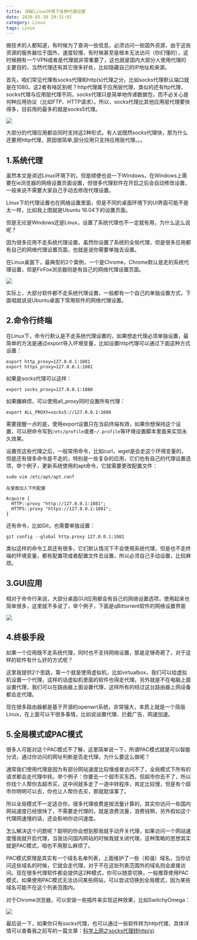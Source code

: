 ```yaml
---
title: 详解Linux环境下各种代理设置
date: 2020-05-30 20:31:02
category: Linux
tags: Linux
---
```

做技术的人都知道，有时候为了查询一些信息，必须访问一些国外资源，由于这些资源的服务器位于国外，速度较慢，有时候甚至是根本无法访问（你们懂的），这时候拥有一个VPN或者是代理就非常重要了，这也就是国内大部分人使用代理的主要目的，当然代理还有其它很多好处，比如隐藏自己的IP地址和来源。

首先，咱们常见代理有socks代理和http(s)代理之分，比如socks代理默认端口就是在1080。这2者有啥区别呢？http代理属于应用层代理，类似的还有ftp代理，socks代理与应用层代理不同，socks代理只是简单地传递数据包，而不必关心是何种应用协议（比如FTP、HTTP请求）。所以，socks代理比其他应用层代理要快得多，目前用的最多的就是socks5代理。

<!--more-->

<img src="/images/2020/2020-05-30_20-43.png" /> 

大部分的代理应用都会同时支持这2种形式，有人说既然socks代理快，那为什么还要用http代理，原因很简单,部分应用只支持应用层代理。。。

## 1.系统代理

虽然本文是讲述Linux环境下的，但是顺便也说一下Windows，在Windows上需要在ie浏览器的网络设置页面设置，但很多代理软件在开启之后会自动修改设置，一般来说不需要大家自己手动去修改代理设置。

Linux下的代理设置也在网络设置里面，但是不同的桌面环境下的UI界面可能不是太一样，比如我上图就是Ubuntu 16.04下的设置页面。

但是无论是Windows还是Linux，设置了系统代理也不一定就有用，为什么这么说呢？

因为很多应用不走系统代理设置，虽然你设置了系统的全局代理，但是很多应用都有自己的网络代理设置页面，也就是说你需要单独去设置。

在Linux桌面下，最典型的2个案例，一个是Chrome，Chrome默认是走的系统代理设置，但是FirFox浏览器则是有自己的网络代理设置页面。

<img src="/images/2020/2020-05-30_20-54.png" />

实际上，大部分软件都不走系统代理设置，一般都有一个自己的单独设置方式，下面咱就说说Ubuntu桌面下常用软件的网络代理设置。

## 2.命令行终端
在Linux下，命令行默认是不走系统代理设置的，如果想走代理必须单独设置，最简单的方法是通过export导入环境变量，比如设置http代理可以通过下面这种方式设置：
```shell
export http_proxy=127.0.0.1:1081
export https_proxy=127.0.0.1:1081
```
如果是socks代理可以这样：
```shell
export socks_proxy=127.0.0.1:1080
```
如果嫌麻烦，可以使用all_proxy同时设置所有代理：
```shell
export ALL_PROXY=socks5://127.0.0.1:1080
```

需要提醒一点的是，使用export设置只在当前终端有效，如果你想保持这个设置，可以把命令写到```/etc/profile```或者```~/.profile```等环境设置脚本里面来实现永久效果。

设置完这些代理之后，一般常用命令，比如curl，wget是会走这个环境变量的，但是还有很多命令是不走的，特别是一些复杂的应用，它们也有自己的代理设置选项，举个例子，更新系统使用的apt命令，它就需要更改配置文件：
```shell
sudo vim /etc/apt/apt.conf

在里面加入下列配置

Acquire {
  HTTP::proxy "http://127.0.0.1:1081";
  HTTPS::proxy "https://127.0.0.1:1081";
}
```

还有命令，比如Git，也需要单独设置：
```shell
git config --global http.proxy 127.0.0.1:1081
```

类似这样的命令工具还有很多，它们默认情况下不会使用系统代理，但是也不走终端的环境变量，都有配置项或者配置文件去设置，所以必须自己手动设置，比较麻烦。

## 3.GUI应用
相对于命令行来说，大部分桌面GUI应用都会有自己的网络设置选项，使用起来也简单很多，这里就不多说了，举个例子，下面是qBittorrent软件的网络设置界面

<img src="/images/2020/2020-05-30_21-33.png" />

## 4.终极手段
如果一个应用既不走系统代理，同时也不支持网络设置，那是足够奇葩了，对于这样的软件有什么好的方式呢？

这里我提供2个思路，第一个就是使用虚拟机，比如virtualbox，我们可以给虚拟机设置一个代理，这样的话虚拟机里面的软件也得走代理。另外就是不在电脑上面设置代理，我们可以在路由器上面设置代理，这样所有的经过这台路由器上网设备都会走代理。

现在很多路由器都是基于开源的openwrt系统，非常强大，本质上就是一个简版Linux，在上面可以干很多事情，比如说设置代理、拦截广告、网速加速。

## 5.全局模式或PAC模式
很多人可能对这个PAC模式不了解，这里简单说一下，所谓PAC模式就是可以智能分流，通过你访问的网址判断是否走代理，为什么要这么做呢？

通常我们使用代理是因为有部分网站速度比较慢或者访问不了，全局模式下所有的请求都会走代理中转。举个例子：你要去一个超市买东西，但超市你去不了，所以你找个人帮你去超市买，这中间就多走了一道中转程序，肯定比较慢，但是有个超市你明明可以去，你也让人帮你去买，那就耽误事了。

所以全局模式不一定适合你，很多代理收费是按流量计算的，其实你访问一些国内网站速度已经很快了，不需要走代理的，就是浪费流量，浪费钱啊，另外假如这个代理网速慢的话，还会影响你访问速度。

怎么解决这个问题呢？聪明的你会想到那我就手动开关代理，如果访问一个网站速度慢我就开启代理，当我访问国内网站的时候我就关闭代理，这种策略的思想其实就是PAC模式，咱也不用那么麻烦了。

PAC模式原理是其实有一个域名名单列表，上面维护了一些（和谐）域名，当你访问这些域名的时候，它就会走代理，对于不在这些列表范围外的域名则会直接访问。现在很多代理软件都会提供这2种模式，你可以随意切换，一般推荐使用PAC模式，如果使用PAC模式无法访问某些网站，可以尝试切换到全局模式，因为某些域名可能不在这个列表范围内。

对于Chrome浏览器，可以安装一些插件来实现这种效果，比如SwitchyOmega：

<img src="/images/2020/2020-05-30_21-55.png" />

最后说一下，如果你只有socks代理，也可以通过一些软件转为http代理，具体详情可以查看我之前写的一篇文章：[科学上网之socks代理转http(s)](https://wangbenjun.site/2018/linux/socks-to-http.html)
